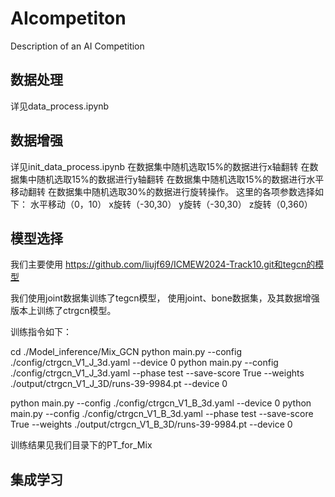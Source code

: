 # AIcompetiton
Description of an AI Competition 
## 数据处理
详见data_process.ipynb



## 数据增强
详见init_data_process.ipynb
在数据集中随机选取15%的数据进行x轴翻转
在数据集中随机选取15%的数据进行y轴翻转
在数据集中随机选取15%的数据进行水平移动翻转
在数据集中随机选取30%的数据进行旋转操作。
这里的各项参数选择如下：
水平移动（0，10）
x旋转（-30,30）
y旋转（-30,30）
z旋转（0,360）

## 模型选择
我们主要使用 https://github.com/liujf69/ICMEW2024-Track10.git和tegcn的模型

我们使用joint数据集训练了tegcn模型，
使用joint、bone数据集，及其数据增强版本上训练了ctrgcn模型。

训练指令如下：

cd ./Model_inference/Mix_GCN
python main.py --config ./config/ctrgcn_V1_J_3d.yaml --device 0
python main.py --config ./config/ctrgcn_V1_J_3d.yaml --phase test --save-score True --weights ./output/ctrgcn_V1_J_3D/runs-39-9984.pt --device 0

python main.py --config ./config/ctrgcn_V1_B_3d.yaml --device 0
python main.py --config ./config/ctrgcn_V1_B_3d.yaml --phase test --save-score True --weights ./output/ctrgcn_V1_B_3D/runs-39-9984.pt --device 0

训练结果见我们目录下的PT_for_Mix

## 集成学习
